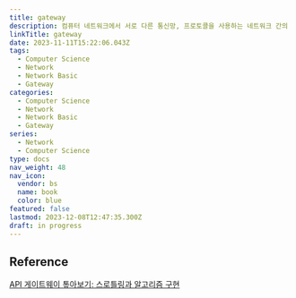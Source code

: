 ```yaml
---
title: gateway
description: 컴퓨터 네트워크에서 서로 다른 통신망, 프로토콜을 사용하는 네트워크 간의 통신을 가능하게 하는 컴퓨터나 소프트웨어를 두루 일컫는 용어, 즉 다른 네트워크로 들어가는 관문 역할을 하는 네트워크 포인트
linkTitle: gateway
date: 2023-11-11T15:22:06.043Z
tags:
  - Computer Science
  - Network
  - Network Basic
  - Gateway
categories:
  - Computer Science
  - Network
  - Network Basic
  - Gateway
series:
  - Network
  - Computer Science
type: docs
nav_weight: 48
nav_icon:
  vendor: bs
  name: book
  color: blue
featured: false
lastmod: 2023-12-08T12:47:35.300Z
draft: in progress
---
```


## Reference

[API 게이트웨이 톺아보기: 스로틀링과 알고리즘 구현](https://yozm.wishket.com/magazine/detail/1900/)
